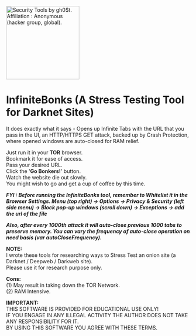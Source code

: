 <img src="https://i.pinimg.com/originals/23/a1/1f/23a11f14ab93d3ed4541960141e380ad.gif" width="200" alt="Security Tools by gh0$t. Affiliation : Anonymous (hacker group, global)." title="Security Tools by gh0$t. Affiliation : Anonymous (hacker group, global)." />  

# InfiniteBonks (A Stress Testing Tool for Darknet Sites)
It does exactly what it says - Opens up Infinite Tabs with the URL that you pass in the UI, an HTTP/HTTPS GET attack, backed up by Crash Protection, where opened windows are auto-closed for RAM relief.  

Just run it in your **TOR** browser.  
Bookmark it for ease of access.  
Pass your desired URL.  
Click the '**Go Bonkers!**' button.  
Watch the website die out slowly.  
You might wish to go and get a cup of coffee by this time.  

**_FYI : Before running the InfiniteBonks tool, remember to Whitelist it in the Browser Settings. 
Menu (top right) -> Options -> Privacy & Security (left side menu) -> Block pop-up windows (scroll down) -> Exceptions -> add the url of the file_**  

**_Also, after every 1000th attack it will auto-close previous 1000 tabs to preserve memory. You can vary the frequency of auto-close operation on need basis (var autoCloseFrequency)._**


**NOTE:**  
I wrote these tools for researching ways to Stress Test an onion site (a Darknet / Deepweb / Darkweb site).  
Please use it for research purpose only.  

**Cons:**  
(1) May result in taking down the TOR Network.  
(2) RAM Intensive.  

**IMPORTANT:**  
THIS SOFTWARE IS PROVIDED FOR EDUCATIONAL USE ONLY!  
IF YOU ENGAGE IN ANY ILLEGAL ACTIVITY THE AUTHOR DOES NOT TAKE ANY RESPONSIBILITY FOR IT.  
BY USING THIS SOFTWARE YOU AGREE WITH THESE TERMS.
